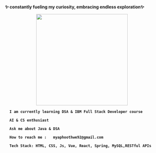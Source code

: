 <h4>✨  constantly fueling my curiosity, embracing endless exploration✨
<p align="center"> 

  <img src="https://media.giphy.com/media/v1.Y2lkPTc5MGI3NjExN2owdjV4OHJtOHh1MTl0MG9jemhpYTE2MXM5Z3l3MTQ1cjkweXBubSZlcD12MV9pbnRlcm5hbF9naWZfYnlfaWQmY3Q9Zw/PYXSPzKn5tZUsXmrcQ/giphy.gif" width="300">
</div>


 </p>
      
      I am currently learning DSA & IBM Full Stack Developer course
       
      AI & CS enthusiast
       
      Ask me about Java & DSA
       
      How to reach me :   myaphoothwe92@gmail.com
       
      Tech Stack: HTML, CSS, Js, Vue, React, Spring, MySQL,RESTful APIs




